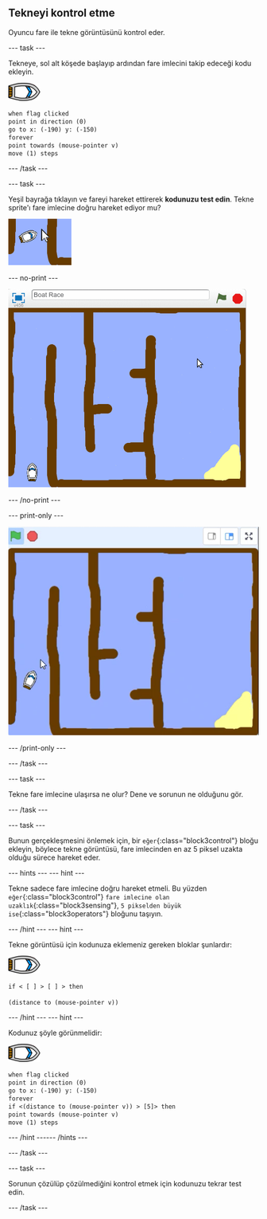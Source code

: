 ## Tekneyi kontrol etme

Oyuncu fare ile tekne görüntüsünü kontrol eder.

--- task ---

Tekneye, sol alt köşede başlayıp ardından fare imlecini takip edeceği kodu ekleyin.

![tekne-görüntüsü](images/boat_resize.png)

```blocks3
when flag clicked
point in direction (0)
go to x: (-190) y: (-150)
forever
point towards (mouse-pointer v)
move (1) steps
```

--- /task ---

--- task ---

Yeşil bayrağa tıklayın ve fareyi hareket ettirerek **kodunuzu test edin**. Tekne sprite'ı fare imlecine doğru hareket ediyor mu?

![ekran görüntüsü](images/boat-mouse.png)

--- no-print ---

![ekran görüntüsü](images/boat-pointer-test-anim.gif)

--- /no-print ---

--- print-only ---

![ekran görüntüsü](images/boat-pointer-test-anim.png)

--- /print-only ---

--- /task ---

--- task ---

Tekne fare imlecine ulaşırsa ne olur? Dene ve sorunun ne olduğunu gör.

--- /task ---

--- task ---

Bunun gerçekleşmesini önlemek için, bir `eğer`{:class="block3control"} bloğu ekleyin, böylece tekne görüntüsü, fare imlecinden en az 5 piksel uzakta olduğu sürece hareket eder.

--- hints ---
 --- hint ---

Tekne sadece fare imlecine doğru hareket etmeli. Bu yüzden `eğer`{:class="block3control"} `fare imlecine olan uzaklık`{:class="block3sensing"}, `5 pikselden büyük ise`{:class="block3operators"} bloğunu taşıyın.

--- /hint --- 
--- hint ---

Tekne görüntüsü için kodunuza eklemeniz gereken bloklar şunlardır:

![tekne-görüntüsü](images/boat_resize.png)

```blocks3
if < [ ] > [ ] > then

(distance to (mouse-pointer v))
```

--- /hint --- 
--- hint ---

Kodunuz şöyle görünmelidir:

![tekne-görüntüsü](images/boat_resize.png)

```blocks3
when flag clicked
point in direction (0)
go to x: (-190) y: (-150)
forever
if <(distance to (mouse-pointer v)) > [5]> then
point towards (mouse-pointer v)
move (1) steps
```

--- /hint ------ /hints ---

--- /task ---

--- task ---

Sorunun çözülüp çözülmediğini kontrol etmek için kodunuzu tekrar test edin.

--- /task ---